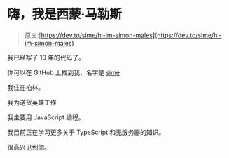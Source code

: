 # 嗨，我是西蒙·马勒斯

> 原文:[https://dev.to/sime/hi-im-simon-males](https://dev.to/sime/hi-im-simon-males)

我已经写了 10 年的代码了。

你可以在 GitHub 上找到我，名字是 [sime](https://github.com/sime)

我住在柏林。

我为送货英雄工作

我主要用 JavaScript 编程。

我目前正在学习更多关于 TypeScript 和无服务器的知识。

很高兴见到你。